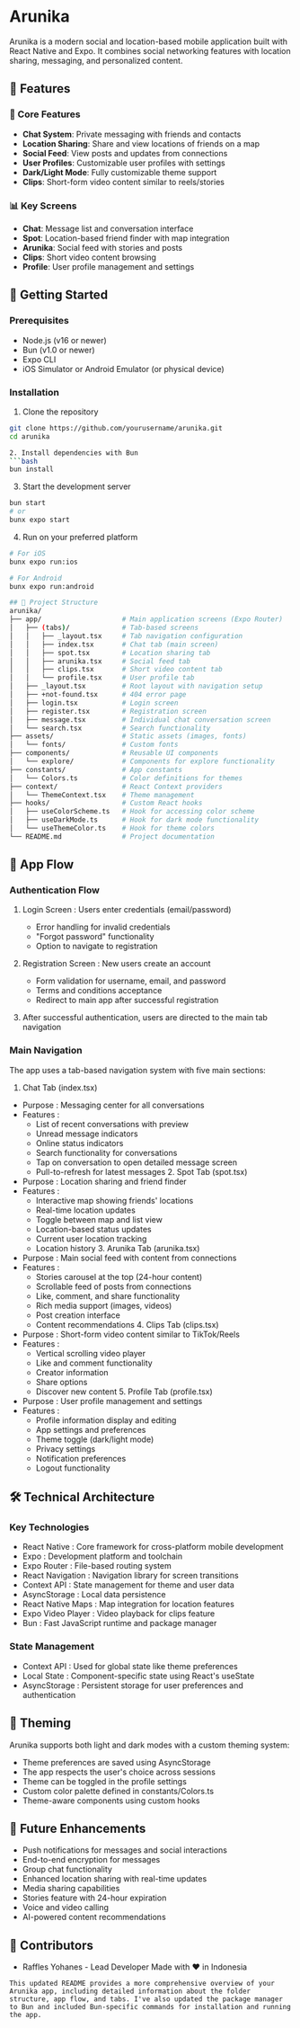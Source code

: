 # Arunika

Arunika is a modern social and location-based mobile application built with React Native and Expo. It combines social networking features with location sharing, messaging, and personalized content.

## 📱 Features

### 🔄 Core Features
- **Chat System**: Private messaging with friends and contacts
- **Location Sharing**: Share and view locations of friends on a map
- **Social Feed**: View posts and updates from connections
- **User Profiles**: Customizable user profiles with settings
- **Dark/Light Mode**: Fully customizable theme support
- **Clips**: Short-form video content similar to reels/stories

### 📊 Key Screens
- **Chat**: Message list and conversation interface
- **Spot**: Location-based friend finder with map integration
- **Arunika**: Social feed with stories and posts
- **Clips**: Short video content browsing
- **Profile**: User profile management and settings

## 🚀 Getting Started

### Prerequisites
- Node.js (v16 or newer)
- Bun (v1.0 or newer)
- Expo CLI
- iOS Simulator or Android Emulator (or physical device)

### Installation

1. Clone the repository
```bash
git clone https://github.com/yourusername/arunika.git
cd arunika

2. Install dependencies with Bun
```bash
bun install
 ```

3. Start the development server
```bash
bun start
# or
bunx expo start
 ```

4. Run on your preferred platform
```bash
# For iOS
bunx expo run:ios

# For Android
bunx expo run:android

## 📁 Project Structure
arunika/
├── app/                    # Main application screens (Expo Router)
│   ├── (tabs)/             # Tab-based screens
│   │   ├── _layout.tsx     # Tab navigation configuration
│   │   ├── index.tsx       # Chat tab (main screen)
│   │   ├── spot.tsx        # Location sharing tab
│   │   ├── arunika.tsx     # Social feed tab
│   │   ├── clips.tsx       # Short video content tab
│   │   └── profile.tsx     # User profile tab
│   ├── _layout.tsx         # Root layout with navigation setup
│   ├── +not-found.tsx      # 404 error page
│   ├── login.tsx           # Login screen
│   ├── register.tsx        # Registration screen
│   ├── message.tsx         # Individual chat conversation screen
│   └── search.tsx          # Search functionality
├── assets/                 # Static assets (images, fonts)
│   └── fonts/              # Custom fonts
├── components/             # Reusable UI components
│   └── explore/            # Components for explore functionality
├── constants/              # App constants
│   └── Colors.ts           # Color definitions for themes
├── context/                # React Context providers
│   └── ThemeContext.tsx    # Theme management
├── hooks/                  # Custom React hooks
│   ├── useColorScheme.ts   # Hook for accessing color scheme
│   ├── useDarkMode.ts      # Hook for dark mode functionality
│   └── useThemeColor.ts    # Hook for theme colors
└── README.md               # Project documentation
```

## 🔄 App Flow
### Authentication Flow
1. Login Screen : Users enter credentials (email/password)
   
   - Error handling for invalid credentials
   - "Forgot password" functionality
   - Option to navigate to registration
2. Registration Screen : New users create an account
   
   - Form validation for username, email, and password
   - Terms and conditions acceptance
   - Redirect to main app after successful registration
3. After successful authentication, users are directed to the main tab navigation
### Main Navigation
The app uses a tab-based navigation system with five main sections:
 1. Chat Tab (index.tsx)
- Purpose : Messaging center for all conversations
- Features :
  - List of recent conversations with preview
  - Unread message indicators
  - Online status indicators
  - Search functionality for conversations
  - Tap on conversation to open detailed message screen
  - Pull-to-refresh for latest messages 2. Spot Tab (spot.tsx)
- Purpose : Location sharing and friend finder
- Features :
  - Interactive map showing friends' locations
  - Real-time location updates
  - Toggle between map and list view
  - Location-based status updates
  - Current user location tracking
  - Location history 3. Arunika Tab (arunika.tsx)
- Purpose : Main social feed with content from connections
- Features :
  - Stories carousel at the top (24-hour content)
  - Scrollable feed of posts from connections
  - Like, comment, and share functionality
  - Rich media support (images, videos)
  - Post creation interface
  - Content recommendations 4. Clips Tab (clips.tsx)
- Purpose : Short-form video content similar to TikTok/Reels
- Features :
  - Vertical scrolling video player
  - Like and comment functionality
  - Creator information
  - Share options
  - Discover new content 5. Profile Tab (profile.tsx)
- Purpose : User profile management and settings
- Features :
  - Profile information display and editing
  - App settings and preferences
  - Theme toggle (dark/light mode)
  - Privacy settings
  - Notification preferences
  - Logout functionality
## 🛠️ Technical Architecture
### Key Technologies
- React Native : Core framework for cross-platform mobile development
- Expo : Development platform and toolchain
- Expo Router : File-based routing system
- React Navigation : Navigation library for screen transitions
- Context API : State management for theme and user data
- AsyncStorage : Local data persistence
- React Native Maps : Map integration for location features
- Expo Video Player : Video playback for clips feature
- Bun : Fast JavaScript runtime and package manager
### State Management
- Context API : Used for global state like theme preferences
- Local State : Component-specific state using React's useState
- AsyncStorage : Persistent storage for user preferences and authentication
## 🎨 Theming
Arunika supports both light and dark modes with a custom theming system:

- Theme preferences are saved using AsyncStorage
- The app respects the user's choice across sessions
- Theme can be toggled in the profile settings
- Custom color palette defined in constants/Colors.ts
- Theme-aware components using custom hooks

## 🔮 Future Enhancements
- Push notifications for messages and social interactions
- End-to-end encryption for messages
- Group chat functionality
- Enhanced location sharing with real-time updates
- Media sharing capabilities
- Stories feature with 24-hour expiration
- Voice and video calling
- AI-powered content recommendations

## 👥 Contributors
- Raffles Yohanes - Lead Developer
Made with ❤️ in Indonesia

```plaintext
This updated README provides a more comprehensive overview of your Arunika app, including detailed information about the folder structure, app flow, and tabs. I've also updated the package manager to Bun and included Bun-specific commands for installation and running the app.
```
